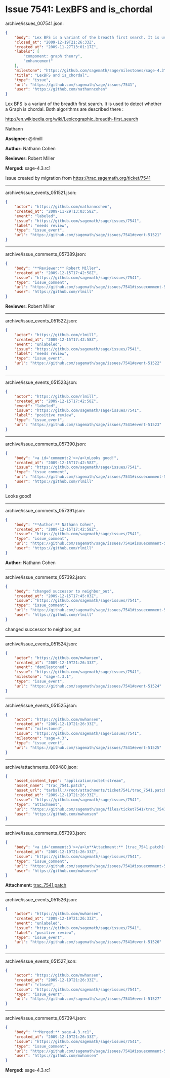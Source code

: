 # Issue 7541: LexBFS and is_chordal

archive/issues_007541.json:
```json
{
    "body": "Lex BFS is a variant of the breadth first search. It is used to detect whether a Graph is chordal. Both algorithms are described there :\n\nhttp://en.wikipedia.org/wiki/Lexicographic_breadth-first_search\n\nNathann\n\n**Assignee:** @rlmill\n\n**Author:** Nathann Cohen\n\n**Reviewer:** Robert Miller\n\n**Merged:** sage-4.3.rc1\n\nIssue created by migration from https://trac.sagemath.org/ticket/7541\n\n",
    "closed_at": "2009-12-19T21:26:33Z",
    "created_at": "2009-11-27T13:01:17Z",
    "labels": [
        "component: graph theory",
        "enhancement"
    ],
    "milestone": "https://github.com/sagemath/sage/milestones/sage-4.3",
    "title": "LexBFS and is_chordal",
    "type": "issue",
    "url": "https://github.com/sagemath/sage/issues/7541",
    "user": "https://github.com/nathanncohen"
}
```
Lex BFS is a variant of the breadth first search. It is used to detect whether a Graph is chordal. Both algorithms are described there :

http://en.wikipedia.org/wiki/Lexicographic_breadth-first_search

Nathann

**Assignee:** @rlmill

**Author:** Nathann Cohen

**Reviewer:** Robert Miller

**Merged:** sage-4.3.rc1

Issue created by migration from https://trac.sagemath.org/ticket/7541





---

archive/issue_events_051521.json:
```json
{
    "actor": "https://github.com/nathanncohen",
    "created_at": "2009-11-29T13:03:58Z",
    "event": "labeled",
    "issue": "https://github.com/sagemath/sage/issues/7541",
    "label": "needs review",
    "type": "issue_event",
    "url": "https://github.com/sagemath/sage/issues/7541#event-51521"
}
```



---

archive/issue_comments_057389.json:
```json
{
    "body": "**Reviewer:** Robert Miller",
    "created_at": "2009-12-15T17:42:58Z",
    "issue": "https://github.com/sagemath/sage/issues/7541",
    "type": "issue_comment",
    "url": "https://github.com/sagemath/sage/issues/7541#issuecomment-57389",
    "user": "https://github.com/rlmill"
}
```

**Reviewer:** Robert Miller



---

archive/issue_events_051522.json:
```json
{
    "actor": "https://github.com/rlmill",
    "created_at": "2009-12-15T17:42:58Z",
    "event": "unlabeled",
    "issue": "https://github.com/sagemath/sage/issues/7541",
    "label": "needs review",
    "type": "issue_event",
    "url": "https://github.com/sagemath/sage/issues/7541#event-51522"
}
```



---

archive/issue_events_051523.json:
```json
{
    "actor": "https://github.com/rlmill",
    "created_at": "2009-12-15T17:42:58Z",
    "event": "labeled",
    "issue": "https://github.com/sagemath/sage/issues/7541",
    "label": "positive review",
    "type": "issue_event",
    "url": "https://github.com/sagemath/sage/issues/7541#event-51523"
}
```



---

archive/issue_comments_057390.json:
```json
{
    "body": "<a id='comment:2'></a>\nLooks good!",
    "created_at": "2009-12-15T17:42:58Z",
    "issue": "https://github.com/sagemath/sage/issues/7541",
    "type": "issue_comment",
    "url": "https://github.com/sagemath/sage/issues/7541#issuecomment-57390",
    "user": "https://github.com/rlmill"
}
```

<a id='comment:2'></a>
Looks good!



---

archive/issue_comments_057391.json:
```json
{
    "body": "**Author:** Nathann Cohen",
    "created_at": "2009-12-15T17:42:58Z",
    "issue": "https://github.com/sagemath/sage/issues/7541",
    "type": "issue_comment",
    "url": "https://github.com/sagemath/sage/issues/7541#issuecomment-57391",
    "user": "https://github.com/rlmill"
}
```

**Author:** Nathann Cohen



---

archive/issue_comments_057392.json:
```json
{
    "body": "changed successor to neighbor_out",
    "created_at": "2009-12-15T17:45:03Z",
    "issue": "https://github.com/sagemath/sage/issues/7541",
    "type": "issue_comment",
    "url": "https://github.com/sagemath/sage/issues/7541#issuecomment-57392",
    "user": "https://github.com/rlmill"
}
```

changed successor to neighbor_out



---

archive/issue_events_051524.json:
```json
{
    "actor": "https://github.com/mwhansen",
    "created_at": "2009-12-19T21:26:33Z",
    "event": "demilestoned",
    "issue": "https://github.com/sagemath/sage/issues/7541",
    "milestone": "sage-4.3.1",
    "type": "issue_event",
    "url": "https://github.com/sagemath/sage/issues/7541#event-51524"
}
```



---

archive/issue_events_051525.json:
```json
{
    "actor": "https://github.com/mwhansen",
    "created_at": "2009-12-19T21:26:33Z",
    "event": "milestoned",
    "issue": "https://github.com/sagemath/sage/issues/7541",
    "milestone": "sage-4.3",
    "type": "issue_event",
    "url": "https://github.com/sagemath/sage/issues/7541#event-51525"
}
```



---

archive/attachments_009480.json:
```json
{
    "asset_content_type": "application/octet-stream",
    "asset_name": "trac_7541.patch",
    "asset_url": "tarball://root/attachments/ticket7541/trac_7541.patch",
    "created_at": "2009-12-19T21:26:33Z",
    "issue": "https://github.com/sagemath/sage/issues/7541",
    "type": "attachment",
    "url": "https://github.com/sagemath/sage/files/ticket7541/trac_7541.patch",
    "user": "https://github.com/mwhansen"
}
```



---

archive/issue_comments_057393.json:
```json
{
    "body": "<a id='comment:3'></a>\n**Attachment:** [trac_7541.patch](https://github.com/sagemath/sage/files/ticket7541/trac_7541.patch)",
    "created_at": "2009-12-19T21:26:33Z",
    "issue": "https://github.com/sagemath/sage/issues/7541",
    "type": "issue_comment",
    "url": "https://github.com/sagemath/sage/issues/7541#issuecomment-57393",
    "user": "https://github.com/mwhansen"
}
```

<a id='comment:3'></a>
**Attachment:** [trac_7541.patch](https://github.com/sagemath/sage/files/ticket7541/trac_7541.patch)



---

archive/issue_events_051526.json:
```json
{
    "actor": "https://github.com/mwhansen",
    "created_at": "2009-12-19T21:26:33Z",
    "event": "unlabeled",
    "issue": "https://github.com/sagemath/sage/issues/7541",
    "label": "positive review",
    "type": "issue_event",
    "url": "https://github.com/sagemath/sage/issues/7541#event-51526"
}
```



---

archive/issue_events_051527.json:
```json
{
    "actor": "https://github.com/mwhansen",
    "created_at": "2009-12-19T21:26:33Z",
    "event": "closed",
    "issue": "https://github.com/sagemath/sage/issues/7541",
    "type": "issue_event",
    "url": "https://github.com/sagemath/sage/issues/7541#event-51527"
}
```



---

archive/issue_comments_057394.json:
```json
{
    "body": "**Merged:** sage-4.3.rc1",
    "created_at": "2009-12-19T21:26:33Z",
    "issue": "https://github.com/sagemath/sage/issues/7541",
    "type": "issue_comment",
    "url": "https://github.com/sagemath/sage/issues/7541#issuecomment-57394",
    "user": "https://github.com/mwhansen"
}
```

**Merged:** sage-4.3.rc1
